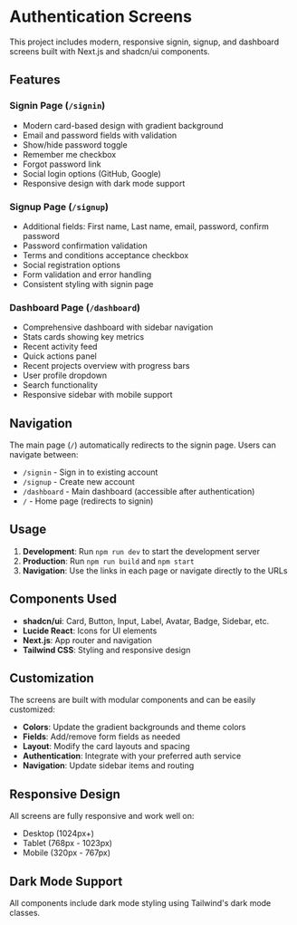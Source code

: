 # Authentication Screens

This project includes modern, responsive signin, signup, and dashboard screens built with Next.js and shadcn/ui components.

## Features

### Signin Page (`/signin`)
- Modern card-based design with gradient background
- Email and password fields with validation
- Show/hide password toggle
- Remember me checkbox
- Forgot password link
- Social login options (GitHub, Google)
- Responsive design with dark mode support

### Signup Page (`/signup`)
- Additional fields: First name, Last name, email, password, confirm password
- Password confirmation validation
- Terms and conditions acceptance checkbox
- Social registration options
- Form validation and error handling
- Consistent styling with signin page

### Dashboard Page (`/dashboard`)
- Comprehensive dashboard with sidebar navigation
- Stats cards showing key metrics
- Recent activity feed
- Quick actions panel
- Recent projects overview with progress bars
- User profile dropdown
- Search functionality
- Responsive sidebar with mobile support

## Navigation

The main page (`/`) automatically redirects to the signin page. Users can navigate between:

- `/signin` - Sign in to existing account
- `/signup` - Create new account
- `/dashboard` - Main dashboard (accessible after authentication)
- `/` - Home page (redirects to signin)

## Usage

1. **Development**: Run `npm run dev` to start the development server
2. **Production**: Run `npm run build` and `npm start`
3. **Navigation**: Use the links in each page or navigate directly to the URLs

## Components Used

- **shadcn/ui**: Card, Button, Input, Label, Avatar, Badge, Sidebar, etc.
- **Lucide React**: Icons for UI elements
- **Next.js**: App router and navigation
- **Tailwind CSS**: Styling and responsive design

## Customization

The screens are built with modular components and can be easily customized:

- **Colors**: Update the gradient backgrounds and theme colors
- **Fields**: Add/remove form fields as needed
- **Layout**: Modify the card layouts and spacing
- **Authentication**: Integrate with your preferred auth service
- **Navigation**: Update sidebar items and routing

## Responsive Design

All screens are fully responsive and work well on:
- Desktop (1024px+)
- Tablet (768px - 1023px)
- Mobile (320px - 767px)

## Dark Mode Support

All components include dark mode styling using Tailwind's dark mode classes.
